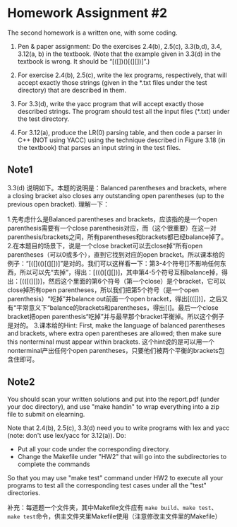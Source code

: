 # Homework Assignment #2

The second homework is a written one, with some coding.

1. Pen & paper assignment:  Do the exercises 2.4(b), 2.5(c), 3.3(b,d), 3.4, 3.12(a, b) in the textbook. (Note that the example given in 3.3(d) in the textbook is wrong. It should be “[([])()[(][])]”.)

2. For exercise 2.4(b), 2.5(c), write the lex programs, respectively, that will accept exactly those strings (given in the *.txt files under the test directory) that are described in them.

3. For 3.3(d), write the yacc program that will accept exactly those described strings. The program should test all the input files (*.txt) under the test directory.

4. For 3.12(a), produce the LR(0) parsing table, and then code a parser in C++ (NOT using YACC) using the technique described in Figure 3.18 (in the textbook) that parses an input string in the test files.

## Note1

3.3(d) 说明如下。本题的说明是：Balanced parentheses and brackets, where a closing bracket also closes any outstanding open parentheses (up to the previous open bracket). 理解一下：

1.先考虑什么是Balanced parentheses and brackets，应该指的是一个open parenthesis需要有一个close parenthesis对应，而（这个很重要）在这一对parenthesis/brackets之间，所有parentheses和brackets都已经balance掉了。
2.在本题目的场景下，说是一个close bracket可以去close掉“所有open parentheses（可以0或多个），直到它找到对应的open bracket。所以课本给的例子：“[([](()[(][])]”是对的。我们可以这样看一下：第3-4个符号[]不影响任何东西，所以可以先“去掉”，得出：[((()[(][])]，其中第4-5个符号互相balance掉，得出：[(([(][])]，然后这个里面的第6个符号（第一个close）是个bracket，它可以close掉所有open parentheses，所以我们把第5个符号（是一个open parenthesis）“吃掉”并balance out前面一个open bracket，得出[(([])]，之后又有“平常意义下“balance的brackets和parentheses，得出[(]。最后一个close bracket把open parenthesis“吃掉”并与最早那个bracket平衡掉。所以这个例子是对的。
3.课本给的Hint: First, make the language of balanced parentheses and brackets, where extra open parentheses are allowed; then make sure this nonterminal must appear within brackets. 这个hint说的是可以用一个nonterminal产出任何个open parentheses，只要他们被两个平衡的brackets包含住即可。

## Note2

You should scan your written solutions and put into the report.pdf (under your doc directory), and use "make handin" to wrap everything into a zip file to submit on elearning.

Note that 2.4(b), 2.5(c), 3.3(d) need you to write programs with lex and yacc (note: don't use lex/yacc for 3.12(a)). Do:

* Put all your code under the corresponding directory.
* Change the Makefile under "HW2" that will go into the subdirectories to complete the commands

So that you may use "make test" command under HW2 to execute all your programs to test all the corresponding test cases under all the "test" directories.

补充：每道题一个文件夹，其中Makefile文件应有 `make build`、`make test`、 `make test`命令，供主文件夹里Makefile使用（注意修改主文件里的Makefile）
